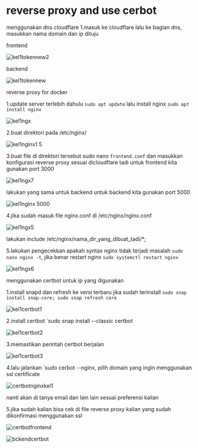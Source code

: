 # reverse proxy and use cerbot

menggunakan dns cloudflare
1.masuk ke cloudflare lalu ke bagian dns, masukkan nama domain dan ip dituju

frontend

![kel1tokennew2](https://user-images.githubusercontent.com/111863692/189657922-6069f12f-f3d2-4dee-9ea0-837ef85c8efa.png)

backend

![kel1tokennew](https://user-images.githubusercontent.com/111863692/189657890-6c3b843d-5b36-4464-9f3f-bac5d60eb91a.png)

reverse proxy for docker

1.update server terlebih dahulu `sudo apt update` lalu install nginx `sudo apt install nginx`

![kel1ngx](https://user-images.githubusercontent.com/111863692/189653984-466f5708-d3d5-45bd-81b1-e4509fdc04c4.png)

2.buat direktori pada /etc/nginx/ 

![kel1nginx1 5](https://user-images.githubusercontent.com/111863692/189654453-8a96c9a8-6d80-49f9-93f9-45792ad8c42d.png)

3.buat file di direktori tersebut sudo nano `frontend.conf` dan masukkan konfigurasi reverse proxy sesuai dicloudflare tadi untuk frontend kita gunakan port 3000

![kel1ngx7](https://user-images.githubusercontent.com/111863692/189655006-26b67d7e-7be9-4b4f-998a-9f24e79cc9da.png)

lakukan yang sama untuk backend untuk backend kita gunakan port 5000

![kel1nginx 5000](https://user-images.githubusercontent.com/111863692/189656437-8aa147f9-c7a7-4f70-b767-0bc754f2d421.png)

4.jika sudah masuk file nginx.conf di /etc/nginx/nginx.conf

![kel1ngx5](https://user-images.githubusercontent.com/111863692/189656708-eda2928d-0972-4f21-8e05-8bc30bf33107.png)

lakukan include /etc/nginx/nama_dir_yang_dibuat_tadi/*;

5.lakukan pengecekkan apakah syntax nginx tidak terjadi masalah `sudo nano nginx -t`, jika benar restart nginx `sudo systemctl restart nginx`

![kel1ngx6](https://user-images.githubusercontent.com/111863692/189657169-0446c049-7112-48a7-bd1e-f699a5b7d4a8.png)

menggunakan certbot untuk ip yang digunakan

1.install snapd dan refresh ke versi terbaru jika sudah terinstall `sudo snap install snap-core; sudo snap refresh core`

![kel1certbot1](https://user-images.githubusercontent.com/111863692/189658288-d7f9ef7b-2b68-4635-82ba-66d2aefc8fd4.png)

2.install certbot `sudo snap install --classic certbot

![kel1certbot2](https://user-images.githubusercontent.com/111863692/189658405-d1b0e73e-9020-4ce4-a9d0-9a215cfd075f.png)

3.memastikan perintah certbot berjalan

![kel1certbot3](https://user-images.githubusercontent.com/111863692/189658521-ae69987a-49d1-4b99-b6f0-be835b5cb16e.png)

4.lalu jalankan `sudo cerbot --nginx, pilih domain yang ingin menggunakan ssl certificate

![certbotnginxkel1](https://user-images.githubusercontent.com/111863692/189659125-9b87b4ca-f0f6-4661-9ee7-d08e1f2c712b.png)

nanti akan di tanya email dan lain lain sesuai preferensi kalian

5.jika sudah kalian bisa cek di file reverse proxy kalian yang sudah dikonfirmasi menggunakan ssl 

![certbotfrontend](https://user-images.githubusercontent.com/111863692/189659528-13c2d906-911c-46cd-aa17-9612e8aeb392.png)

![bckendcertbot](https://user-images.githubusercontent.com/111863692/189660165-cfc9a838-a608-420f-a396-52816ba38760.png)
